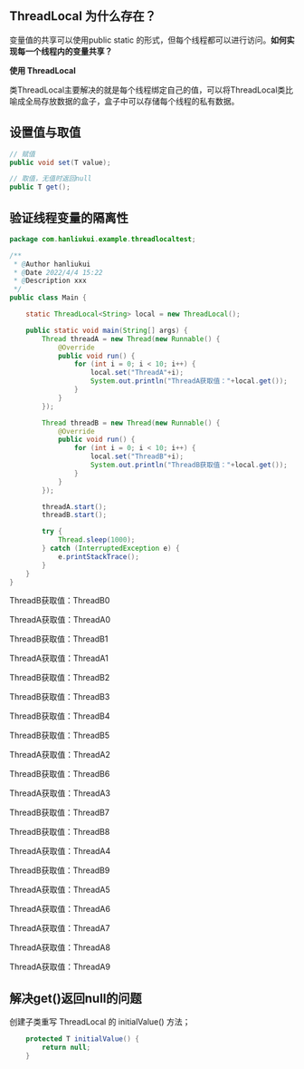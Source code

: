 ## ThreadLocal 为什么存在？

变量值的共享可以使用public static 的形式，但每个线程都可以进行访问。**如何实现每一个线程内的变量共享？**

**使用 ThreadLocal** 



类ThreadLocal主要解决的就是每个线程绑定自己的值，可以将ThreadLocal类比喻成全局存放数据的盒子，盒子中可以存储每个线程的私有数据。

## 设置值与取值

```java
// 赋值
public void set(T value);

// 取值，无值时返回null
public T get();
```

## 验证线程变量的隔离性

```java
package com.hanliukui.example.threadlocaltest;

/**
 * @Author hanliukui
 * @Date 2022/4/4 15:22
 * @Description xxx
 */
public class Main {

    static ThreadLocal<String> local = new ThreadLocal();

    public static void main(String[] args) {
        Thread threadA = new Thread(new Runnable() {
            @Override
            public void run() {
                for (int i = 0; i < 10; i++) {
                    local.set("ThreadA"+i);
                    System.out.println("ThreadA获取值："+local.get());
                }
            }
        });

        Thread threadB = new Thread(new Runnable() {
            @Override
            public void run() {
                for (int i = 0; i < 10; i++) {
                    local.set("ThreadB"+i);
                    System.out.println("ThreadB获取值："+local.get());
                }
            }
        });

        threadA.start();
        threadB.start();

        try {
            Thread.sleep(1000);
        } catch (InterruptedException e) {
            e.printStackTrace();
        }
    }
}
```

ThreadB获取值：ThreadB0

ThreadA获取值：ThreadA0

ThreadB获取值：ThreadB1

ThreadA获取值：ThreadA1

ThreadB获取值：ThreadB2

ThreadB获取值：ThreadB3

ThreadB获取值：ThreadB4

ThreadB获取值：ThreadB5

ThreadA获取值：ThreadA2

ThreadB获取值：ThreadB6

ThreadA获取值：ThreadA3

ThreadB获取值：ThreadB7

ThreadB获取值：ThreadB8

ThreadA获取值：ThreadA4

ThreadB获取值：ThreadB9

ThreadA获取值：ThreadA5

ThreadA获取值：ThreadA6

ThreadA获取值：ThreadA7

ThreadA获取值：ThreadA8

ThreadA获取值：ThreadA9



## 解决get()返回null的问题

创建子类重写 ThreadLocal 的 initialValue() 方法；

```java
    protected T initialValue() {
        return null;
    }
```